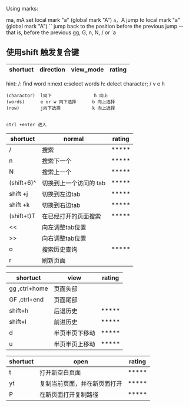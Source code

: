 

Using marks:

ma, mA  set local mark "a" (global mark "A")
`a, `A  jump to local mark "a" (global mark "A")
``      jump back to the position before the previous jump
          -- that is, before the previous gg, G, n, N, / or `a

          

## 使用shift 触发复合键




| shortuct | direction  | view_mode                   | rating |
| -------- | ---------- | --------------------------- | ------ |


hint:
    /: find word  n:next  e:select words h:  delect character;
    / v e h 

    (charactor)  l向下                h 向上
    (words)      e or w 向下选择      b 向上选择
    (row)        j向下选择            k 向上选择


    ctrl +enter 进入

| shortuct   | normal                 | rating |
| ---------- | ---------------------- | ------ |
| /          | 搜索                   | *****  |
| n          | 搜索下一个             | *****  |
| N          | 搜索上一个             | *****  |
| (shift+6)^ | 切换到上一个访问的 tab | *****  |
| shift +j   | 切换到左边tab          | *****  |
| shift +k   | 切换到右边tab          | *****  |
| (shift+t)T | 在已经打开的页面搜索   | *****  |
| <<         | 向左调整tab位置        |        |
| >>         | 向右调整tab位置        |        |
| o          | 搜索历史查询           | *****  |
| r          | 刷新页面               |        |
   


   
| shortuct      | view           | rating |
| ------------- | -------------- | ------ |
| gg ,ctrl+home | 页面头部       |        |
| GF ,ctrl+end  | 页面尾部       |        |
| shift+h       | 后退历史       | *****  |
| shift+l       | 前进历史       | *****  |
| d             | 半页半页下移动 | *****  |
| u             | 半页半页上移动 | *****  |

   

   
| shortuct | open                         | rating |
| -------- | ---------------------------- | ------ |
| t        | 打开新空白页面               | *****  |
| yt       | 复制当前页面，并在新页面打开 | *****  |
| P        | 在新页面打开复制路径         | *****  |


